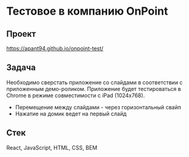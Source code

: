 # Тестовое в компанию OnPoint

## Проект

https://apant94.github.io/onpoint-test/

## Задача

Необходимо сверстать приложение со слайдами в соответствии с приложенным демо-роликом. Приложение будет тестироваться в Chrome в режиме совместимости с iPad (1024x768).

- Перемещение между слайдами - через горизонтальный свайп
- Нажатие на домик ведет на первый слайд

## Стек

React, JavaScript, HTML, CSS, BEM
